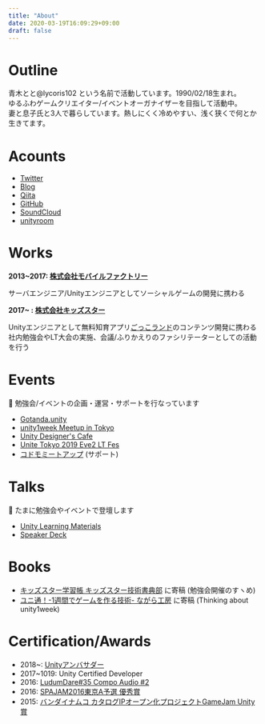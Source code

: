 ```yaml
---
title: "About"
date: 2020-03-19T16:09:29+09:00
draft: false
---
```


# Outline
青木とと@lycoris102 という名前で活動しています。1990/02/18生まれ。  
ゆるふわゲームクリエイター/イベントオーガナイザーを目指して活動中。  
妻と息子氏と3人で暮らしています。熱しにくく冷めやすい、浅く狭くで何とか生きてます。

# Acounts
* [Twitter](https://twitter.com/home)
* [Blog](http://lycoris102.hatenablog.com/)
* [Qiita](https://qiita.com/lycoris102)
* [GitHub](https://github.com/lycoris102)
* [SoundCloud](https://soundcloud.com/lycoris102)
* [unityroom](https://unityroom.com/users/lycoris102)

# Works
**2013~2017: [株式会社モバイルファクトリー](https://www.mobilefactory.jp/)**

サーバエンジニア/Unityエンジニアとしてソーシャルゲームの開発に携わる

**2017~ : [株式会社キッズスター](https://www.kidsstar.co.jp/)**

Unityエンジニアとして無料知育アプリ[ごっこランド](https://app.kidsstar.co.jp/code0007)のコンテンツ開発に携わる  
社内勉強会やLT大会の実施、会議/ふりかえりのファシリテーターとしての活動を行う

# Events
📝 勉強会/イベントの企画・運営・サポートを行なっています  

* [Gotanda.unity](https://meetup.unity3d.jp/jp/communities/5)  
* [unity1week Meetup in Tokyo](https://meetup.unity3d.jp/jp/communities/8)  
* [Unity Designer's Cafe](https://unity-designers-cafe.connpass.com/)  
* [Unite Tokyo 2019 Eve2 LT Fes](https://connpass.com/event/139403/)  
* [コドモミートアップ](https://kodomo-meetup.connpass.com/) (サポート)

# Talks
📝 たまに勉強会やイベントで登壇します

* [Unity Learning Materials](https://learning.unity3d.jp/speaker/aoki-toto/)  
* [Speaker Deck](https://speakerdeck.com/lycoris102)

# Books
* [キッズスター学習帳 キッズスター技術書典部](https://booth.pm/ja/items/1313014) に寄稿 (勉強会開催のすヽめ)  
* [ユニ通！-1週間でゲームを作る技術- ながら工房](https://booth.pm/ja/items/1823097) に寄稿 (Thinking about unity1week)

# Certification/Awards
* 2018~: [Unityアンバサダー](https://blogs.unity3d.com/jp/2018/12/18/ambassador-ja/)
* 2017~1019: Unity Certified Developer
* 2016: [LudumDare#35 Compo Audio #2](http://ludumdare.com/compo/ludum-dare-35/?more=1)
* 2016: [SPAJAM2016東京A予選 優秀賞](https://spajam.jp/2016/entry/tokyo-a/)
* 2015: [バンダイナムコ カタログIPオープン化プロジェクトGameJam Unity賞](https://www.famitsu.com/news/201511/30094228.html)

